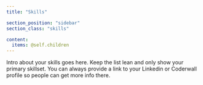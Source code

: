 ```yaml
---
title: "Skills"

section_position: "sidebar"
section_class: "skills"

content:
  items: @self.children
---
```

Intro about your skills goes here. Keep the list lean and only show your primary skillset. You can always provide a link to your Linkedin or Coderwall profile so people can get more info there.
